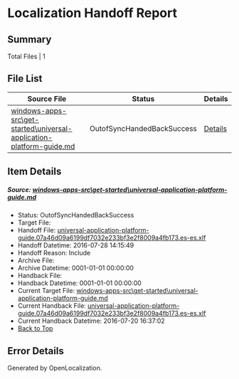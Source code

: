 # <a name='report-top'></a> Localization Handoff Report

## Summary
 Total Files | 1

## File List
 Source File | Status | Details 
 ----------- | ------ | ------- 
 [windows-apps-src\get-started\universal-application-platform-guide.md](https://github.com/Microsoft/windows-apps/blob/95477644b0f86156d382707033fa82f13de1a0fe/windows-apps-src/get-started/universal-application-platform-guide.md) | OutofSyncHandedBackSuccess | [Details](#8a75344e251ede5c01d47323ebd1b6c170de0ea62688)

## Item Details
##### <a name='8a75344e251ede5c01d47323ebd1b6c170de0ea62688'></a> Source: [windows-apps-src\get-started\universal-application-platform-guide.md](https://github.com/Microsoft/windows-apps/blob/95477644b0f86156d382707033fa82f13de1a0fe/windows-apps-src/get-started/universal-application-platform-guide.md)
* Status: OutofSyncHandedBackSuccess
* Target File: 
* Handoff File: [universal-application-platform-guide.07a46d09a6199df7032e233bf3e2f8009a4fb173.es-es.xlf](https://github.com/Microsoft/WDG.handoff/blob/d8a7fd44e7db1c465400fd250536b142b39ca8df/ol-handoff/Microsoft/windows-apps.es-es/master/universal-application-platform-guide.07a46d09a6199df7032e233bf3e2f8009a4fb173.es-es.xlf)
* Handoff Datetime: 2016-07-28 14:15:49
* Handoff Reason: Include
* Archive File: 
* Archive Datetime: 0001-01-01 00:00:00
* Handback File: 
* Handback Datetime: 0001-01-01 00:00:00
* Current Target File: [windows-apps-src\get-started\universal-application-platform-guide.md](https://github.com/Microsoft/windows-apps.es-es/blob/ae25724f2c2f0d2747098f5df2f0d64c8f04d5a1/windows-apps-src/get-started/universal-application-platform-guide.md)
* Current Handback File: [universal-application-platform-guide.07a46d09a6199df7032e233bf3e2f8009a4fb173.es-es.xlf](https://github.com/Microsoft/WDG.handback/blob/9646d4157c932fa06798caec79eed2dd516cb04b/ol-handback/Microsoft/windows-apps.es-es/master/universal-application-platform-guide.07a46d09a6199df7032e233bf3e2f8009a4fb173.es-es.xlf)
* Current Handback Datetime: 2016-07-20 16:37:02
* [Back to Top](#report-top)


## Error Details

Generated by OpenLocalization.
